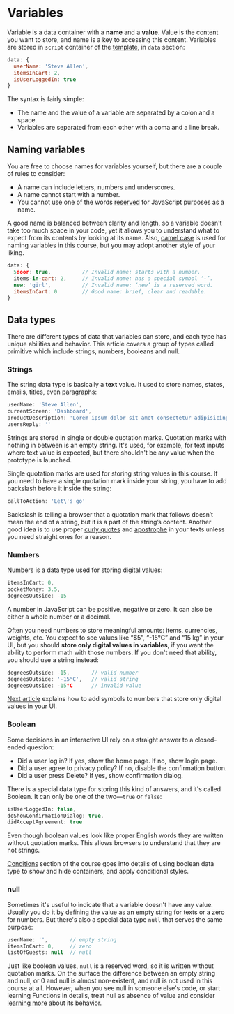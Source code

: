 # Variables

Variable is a data container with a **name** and a **value**. Value is the content you want to store, and name is a key to accessing this content. Variables are stored in `script` container of the [template](./../Setup/), in `data` section:

```js
data: {
  userName: 'Steve Allen',
  itemsInCart: 2,
  isUserLoggedIn: true
}
```
The syntax is fairly simple:
- The name and the value of a variable are separated by a colon and a space. 
- Variables are separated from each other with a coma and a line break.

## Naming variables

You are free to choose names for variables yourself, but there are a couple of rules to consider:

- A name can include letters, numbers and underscores.
- A name cannot start with a number.
- You cannot use one of the words [reserved](https://developer.mozilla.org/en-US/docs/Web/JavaScript/Reference/Lexical_grammar#Keywords) for JavaScript purposes as a name.

A good name is balanced between clarity and length, so a variable doesn't take too much space in your code, yet it allows you to understand what to expect from its contents by looking at its name. Also, [camel case](https://en.wikipedia.org/wiki/Camel_case) is used for naming variables in this course, but you may adopt another style of your liking.

```js
data: {
  5door: true,          // Invalid name: starts with a number.
  items-in-cart: 2,     // Invalid name: has a special symbol ‘-’.
  new: 'girl',          // Invalid name: ‘new’ is a reserved word.
  itemsInCart: 0        // Good name: brief, clear and readable.
}
```

## Data types

There are different types of data that variables can store, and each type has unique abilities and behavior. This article covers a group of types called primitive which include strings, numbers, booleans and null. <!--Later in the course complex data types—arrays and objects—are introduced. -->

### Strings

The string data type is basically a **text** value. It used to store names, states, emails, titles, even paragraphs:

```js
userName: 'Steve Allen',
currentScreen: 'Dashboard',
productDescription: 'Lorem ipsum dolor sit amet consectetur adipisicing elit.',
usersReply: ''
```

Strings are stored in single or double quotation marks. Quotation marks with nothing in between is an empty string. It's used, for example, for text inputs where text value is expected, but there shouldn't be any value when the prototype is launched.

Single quotation marks are used for storing string values in this course. If you need to have a single quotation mark inside your string, you have to add backslash before it inside the string:

```js
callToAction: 'Let\'s go'
```

Backslash is telling a browser that a quotation mark that follows doesn’t mean the end of a string, but it is a part of the string’s content. Another good idea is to use proper [curly quotes](https://practicaltypography.com/straight-and-curly-quotes.html) and [apostrophe](https://practicaltypography.com/apostrophes.html) in your texts unless you need straight ones for a reason.


### Numbers

Numbers is a data type used for storing digital values:

```js
itemsInCart: 0,
pocketMoney: 3.5,
degreesOutside: -15
```

A number in JavaScript can be positive, negative or zero. It can also be either a whole number or a decimal.

Often you need numbers to store meaningful amounts: items, currencies, weights, etc. You expect to see values like “$5”, “-15°C” and “15 kg” in your UI, but you should **store only digital values in variables**, if you want the ability to perform math with those numbers. If you don't need that ability, you should use a string instead:

```js
degreesOutside: -15,       // valid number
degreesOutside: '-15°C',   // valid string
degreesOutside: -15°C      // invalid value
```

[Next article](./display.md) explains how to add symbols to numbers that store only digital values in your UI.
<!-- and [Arithmetics](./../Events/arithmetics.md) article shows how numbers can be used for calculations. -->


### Boolean

Some decisions in an interactive UI rely on a straight answer to a closed-ended question:

- Did a user log in? If yes, show the home page. If no, show login page.
- Did a user agree to privacy policy? If no, disable the confirmation button.
- Did a user press Delete? If yes, show confirmation dialog.

There is a special data type for storing this kind of answers, and it's called Boolean. It can only be one of the two—`true` or `false`:

```js
isUserLoggedIn: false,
doShowConfirmationDialog: true,
didAcceptAgreement: true
```

Even though boolean values look like proper English words they are written without quotation marks. This allows browsers to understand that they are not strings.

[Conditions](./../Conditionals/rendering.md) section of the course goes into details of using boolean data type to show and hide containers, and apply conditional styles.

<!-- todo: write: revisit the necessity to introduce null in this course. On one hand it's essential, on the other, it's never used in the course, but empty strings, 0, empty arrays are used instead -->

### null

Sometimes it's useful to indicate that a variable doesn't have any value. Usually you do it by defining the value as an empty string for texts or a zero for numbers. But there's also a special data type `null` that serves the same purpose:

```js
userName: '',       // empty string
itemsInCart: 0,     // zero
listOfGuests: null  // null
```

Just like boolean values, `null` is a reserved word, so it is written without quotation marks. On the surface the difference between an empty string and null, or 0 and null is almost non-existent, and null is not used in this course at all. However, when you see null in someone else's code, or start learning Functions in details, treat null as absence of value and consider [learning more](https://developer.mozilla.org/en-US/docs/Web/JavaScript/Reference/Global_Objects/null#Description) about its behavior.

<!-- The difference between an empty string and null, or 0 and null is almost non-existent until you start , and null is not used in this course at all. However, when you start going into details of functions and  -->

<!-- todo: this task is not particularly useful -->

<!-- ## Practice

<iframe height="320" style="width: 100%;" scrolling="no" title="Variables—Task" src="//codepen.io/andgordy/embed/XQRdKE/?height=320&theme-id=36403&default-tab=js" frameborder="no" allowtransparency="true" allowfullscreen="true">
  See the Pen <a href='https://codepen.io/andgordy/pen/XQRdKE/'>Variables—Task</a> by And Gordy
  (<a href='https://codepen.io/andgordy'>@andgordy</a>) on <a href='https://codepen.io'>CodePen</a>.
</iframe> -->

<!-- <video width="100%" controls muted class="video afterh2">
  <source src="./media/data-types-practice.mp4" type="video/mp4">
</video> -->

<!-- 1. Create a new prototype from the [template](./../Setup/`).
2. Add one variable for each type of data explored in this article: a string, a number, a boolean and a null. Remember, variables belong to `data` section, and naming variables is up to you. -->

<!-- 1. Create a new prototype from the [template](./../Setup/`) and open it in VSCode.
2. Add one variable for each type of data explored in this article: a string, a number, a boolean and a null. Remember, variables belong to `data` section, and naming variables is up to you.
3. Save the prototype and open it in Chrome. Open [Vue developer tools](./../Setup/devtools.md#use) and select `<Root>` element in the upper section. You should be able to see the variables you added to the prototype in the lower section.
4. Double-click on a variable's value or click on a pencil icon when hovering a variable. This way you enter the edit mode that allows to change the name and the value of a variable. Press return/enter to save changes. You may also use a checkbox control for booleans to switch between values, and - / + buttons to decrease and increase number values. Similarly to [editing CSS in Chrome dev tools]() this allows you to quickly try minor tweaks without going to VSCode, editing, saving, going back to a browser and reloading a prototype.  

If you have problems completing the task [download](./../../../course-files/interaction-basics/data/data-types-practice.html.zip) the final result. -->
